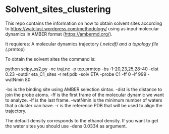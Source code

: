 # Solvent_sites_clustering
This repo contains the information on how to obtain solvent sites according to https://watclust.wordpress.com/methodology/
using as input molecular dynamics in AMBER format (https://ambermd.org/).

It requieres: A molecular dynamics trajectory (*.netcdf) and a topology file (*.prmtop)

To obtain the solvent sites the command is:

python scipy_ss2.py -nc traj.nc -p top.prmtop -bs :1-20,23,25,28-40 -dist 0.23 -outdir eta_C1_sites -r ref.pdb -solv ETA -probe C1 -ff 0 -lf 999 -watNmin 80

-bs is the binding site using AMBER selection sintax.
-dist is the distance to join the probe atoms.
-ff is the first frame of the molecular dynamic we want to analyze.
-lf is the last frame.
-watNmin is the minimum number of waters that a cluster can have.
-r is the reference PDB that will be used to align the trajectory.

The default density corresponds to the ethanol density. 
If you want to get the water sites you should use -dens 0.0334 as argument.
